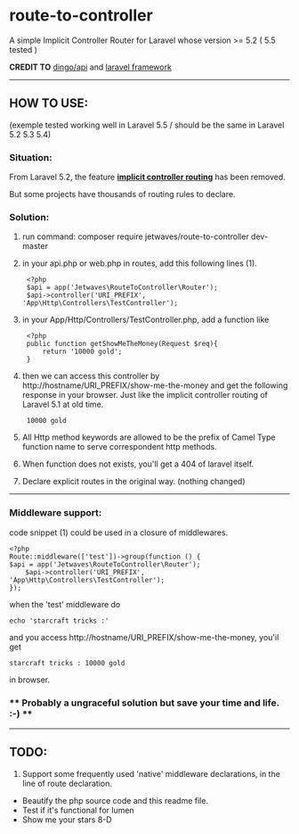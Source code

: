 # route-to-controller
A simple Implicit Controller Router for Laravel whose version >= 5.2 ( 5.5 tested )



**CREDIT TO** [dingo/api](https://github.com/dingo/api) and [laravel framework](https://github.com/laravel/laravel)

---

## HOW TO USE: 
(exemple tested working well in Laravel 5.5 / should be the same in Laravel 5.2 5.3 5.4)

### Situation:
From Laravel 5.2, the feature [**implicit controller routing**](https://laravel.com/docs/5.1/controllers#implicit-controllers) has been removed.

But some projects have thousands of routing rules to declare.

### Solution:
1. run command:
    composer require jetwaves/route-to-controller dev-master
2. in your api.php or web.php in  routes,  add this following lines  (1).

        <?php
        $api = app('Jetwaves\RouteToController\Router');
        $api->controller('URI_PREFIX', 'App\Http\Controllers\TestController');
3. in your App/Http/Controllers/TestController.php,   add a function like

        <?php
        public function getShowMeTheMoney(Request $req){
            return '10000 gold';
        }
4. then we can access this controller by   http://hostname/URI_PREFIX/show-me-the-money and get the following response in your browser. Just like the implicit controller routing of Laravel 5.1 at old time. 
    
        10000 gold          
5. All Http method keywords are allowed to be the prefix of Camel Type function name to serve correspondent http methods.
6. When function does not exists, you'll get a 404 of laravel itself.
7. Declare explicit routes in the original way. (nothing changed)

---
### Middleware support:
code snippet (1) could be used in a closure of middlewares.

    <?php
    Route::middleware(['test'])->group(function () {
    $api = app('Jetwaves\RouteToController\Router');
        $api->controller('URI_PREFIX', 'App\Http\Controllers\TestController');
    });

        
when the 'test' middleware do  

    echo 'starcraft tricks :'
and you access http://hostname/URI_PREFIX/show-me-the-money,  you'il get 

    starcraft tricks : 10000 gold
in browser.



### ** Probably a ungraceful solution but save your time and life.   :-) **

***
## TODO:
1. Support some frequently used 'native' middleware declarations,  in the line of route declaration.
* Beautify the php source code and this readme file.
* Test if it's functional for lumen
* Show me your stars  8-D

 





